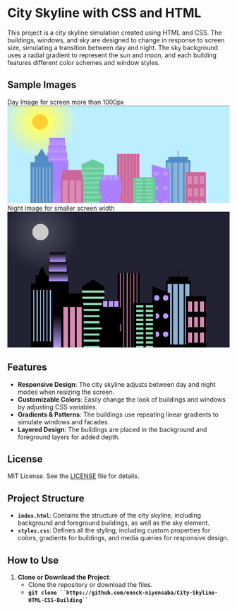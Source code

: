 # City Skyline with CSS and HTML

This project is a city skyline simulation created using HTML and CSS. The buildings, windows, and sky are designed to change in response to screen size, simulating a transition between day and night. The sky background uses a radial gradient to represent the sun and moon, and each building features different color schemes and window styles.

## Sample Images
Day Image for screen more than 1000px
![City Skyline Day](https://github.com/enock-niyonsaba/City-Skyline-HTML-CSS-Building/blob/master/assets/City%20Skyline%20Day.png)
Night Image for smaller screen width
![City Skyline Night](https://github.com/enock-niyonsaba/City-Skyline-HTML-CSS-Building/blob/master/assets/City%20SkyLine%20Night.png)

## Features

- **Responsive Design**: The city skyline adjusts between day and night modes when resizing the screen.
- **Customizable Colors**: Easily change the look of buildings and windows by adjusting CSS variables.
- **Gradients & Patterns**: The buildings use repeating linear gradients to simulate windows and facades.
- **Layered Design**: The buildings are placed in the background and foreground layers for added depth.

  
## License

MIT License. See the [LICENSE](LICENSE) file for details.

## Project Structure

- **`index.html`**: Contains the structure of the city skyline, including background and foreground buildings, as well as the sky element.
- **`styles.css`**: Defines all the styling, including custom properties for colors, gradients for buildings, and media queries for responsive design.

## How to Use

1. **Clone or Download the Project**:  
   - Clone the repository or download the files.
   - **` git clone ``https://github.com/enock-niyonsaba/City-Skyline-HTML-CSS-Building`` `**
